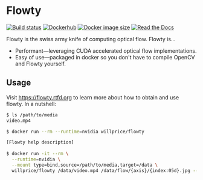 # Flowty
[![Build status](https://img.shields.io/circleci/project/github/willprice/flowty/master.svg)](https://circleci.com/gh/willprice/flowty)
[![Dockerhub](https://img.shields.io/badge/docker-flowty-informational.svg)](https://hub.docker.com/r/willprice/flowty)
[![Docker image size](https://images.microbadger.com/badges/image/willprice/flowty.svg)](https://microbadger.com/images/willprice/flowty)
[![Read the Docs](https://img.shields.io/readthedocs/flowty.svg)](https://flowty.rtfd.org)


Flowty is the swiss army knife of computing optical flow. Flowty is...

- Performant—leveraging CUDA accelerated optical flow implementations.
- Easy of use—packaged in docker so you don't have to compile OpenCV and 
  Flowty yourself.

## Usage

Visit https://flowty.rtfd.org to learn more about how to obtain and use flowty.
In a nutshell:

```sh
$ ls /path/to/media
video.mp4

$ docker run --rm --runtime=nvidia willprice/flowty

[Flowty help description]
  
$ docker run -it --rm \
  --runtime=nvidia \
  --mount type=bind,source=/path/to/media,target=/data \
  willprice/flowty /data/video.mp4 /data/flow/{axis}/{index:05d}.jpg --cuda tvl1
```
